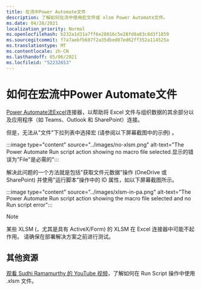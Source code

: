 ```yaml
---
title: 在流中Power Automate文件
description: 了解如何在流中使用宏文件或 xlsm Power Automate文件。
ms.date: 04/28/2021
localization_priority: Normal
ms.openlocfilehash: b232a1d31a7ff6e28016c5e28fd8a83c8d3f1859
ms.sourcegitcommit: f7a7aebfb687f2a35dbed07ed62ff352a114525a
ms.translationtype: MT
ms.contentlocale: zh-CN
ms.lasthandoff: 05/06/2021
ms.locfileid: "52232653"
---
```

# <a name="how-to-use-macro-files-in-power-automate-flows"></a>如何在宏流中Power Automate文件

[Power Automate](https://flow.microsoft.com/)[流Excel](https://flow.microsoft.com/connectors/shared_excelonlinebusiness/excel-online-business/)连接器，以帮助将 Excel 文件与组织数据的其余部分以及应用程序（如 Teams、Outlook 和 SharePoint）连接。

但是，无法从"文件"下拉列表中选择宏 (请参阅以下屏幕截图中的示例) 。

:::image type="content" source="../images/no-xlsm.png" alt-text="The Power Automate Run script action showing no macro file selected.显示的错误为&quot;File&quot;是必需的":::

解决此问题的一个方法就是包括"获取文件元数据"操作 (OneDrive 或 SharePoint) 并使用"运行脚本"操作中的 ID 属性，如以下屏幕截图所示。

:::image type="content" source="../images/xlsm-in-pa.png" alt-text="The Power Automate Run script action showing the macro file selected and no Run script error":::

> [!NOTE]
> 某些 XLSM (，尤其是具有 ActiveX/Form) 的 XLSM 在 Excel 连接器中可能不起作用。 请确保在部署解决方案之前进行测试。

## <a name="other-resources"></a>其他资源

[观看 Sudhi Ramamurthy 的 YouTube 视频](https://youtu.be/o-H9BbywJQQ)，了解如何在 Run Script 操作中使用 .xlsm 文件。

